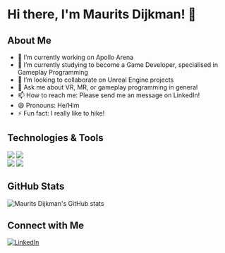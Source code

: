 # Hi there, I'm Maurits Dijkman! 👋

## About Me
- 🔭 I’m currently working on Apollo Arena
- 🌱 I’m currently studying to become a Game Developer, specialised in Gameplay Programming
- 👯 I’m looking to collaborate on Unreal Engine projects
- 💬 Ask me about VR, MR, or gameplay programming in general
- 📫 How to reach me: Please send me an message on LinkedIn!
- 😄 Pronouns: He/Him
- ⚡ Fun fact: I really like to hike!

## Technologies & Tools
![](https://img.shields.io/badge/Code-C%23-informational?style=flat&logo=c-sharp&logoColor=white&color=239120)
![](https://img.shields.io/badge/Code-C%2B%2B-informational?style=flat&logo=c%2B%2B&logoColor=white&color=00599C)
<br>
![](https://img.shields.io/badge/Tools-Unity-informational?style=flat&logo=unity&logoColor=white&color=black)
![](https://img.shields.io/badge/Tools-Unreal%20Engine-informational?style=flat&logo=unreal-engine&logoColor=white&color=0E1128)

## GitHub Stats
![Maurits Dijkman's GitHub stats](https://github-readme-stats.vercel.app/api?username=mauritsdijkman&show_icons=true&theme=radical)

## Connect with Me
[![LinkedIn][3.2]][3]

<!-- Icons -->
[3.2]: https://raw.githubusercontent.com/MartinHeinz/MartinHeinz/master/linkedin-3-16.png "LinkedIn icon without padding"

<!-- Links to your social media accounts -->
[3]: https://www.linkedin.com/in/maurits-dijkman/
